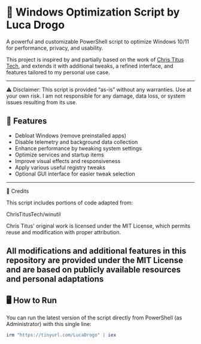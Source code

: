 # 🚀 Windows Optimization Script by Luca Drogo

A powerful and customizable PowerShell script to optimize Windows 10/11 for performance, privacy, and usability.

This project is inspired by and partially based on the work of [Chris Titus Tech](https://github.com/ChrisTitusTech/winutil), and extends it with additional tweaks, a refined interface, and features tailored to my personal use case.

---
⚠️ Disclaimer: This script is provided “as-is” without any warranties. Use at your own risk. I am not responsible for any damage, data loss, or system issues resulting from its use.

## 🔧 Features

- Debloat Windows (remove preinstalled apps)
- Disable telemetry and background data collection
- Enhance performance by tweaking system settings
- Optimize services and startup items
- Improve visual effects and responsiveness
- Apply various useful registry tweaks
- Optional GUI interface for easier tweak selection

---
📄 Credits

This script includes portions of code adapted from:

ChrisTitusTech/winutil

Chris Titus' original work is licensed under the MIT License, which permits reuse and modification with proper attribution.

All modifications and additional features in this repository are provided under the MIT License and are based on publicly available resources and personal adaptations
-------
## 🖥️ How to Run

You can run the latest version of the script directly from PowerShell (as Administrator) with this single line:

```powershell
irm "https://tinyurl.com/LucaDrogo" | iex


